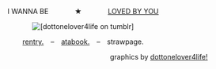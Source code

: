 <p align="center">
  I WANNA BE⠀⠀ ⠀ ⠀ ★⠀⠀ ⠀ ⠀ <ins>LOVED BY YOU</ins>
</p>

<p align="center">
  <img src="https://64.media.tumblr.com/976c8f74e2fb6cf2fccab6cdcec7fce7/10ee4c40b4d26726-ec/s400x600/0c6b7c1e21ec5130240cf51df364227f7727d203.pnj" alt="[dottonelover4life on tumblr]"/>
</p>

<p align="center">
  <a href=https://rentry.co/blameshed>rentry.</a> ⠀–⠀ <a href=https://shedletsky.atabook.org/>atabook.</a> ⠀–⠀ strawpage.
</p>

<p align="right">
graphics by <ins>dottonelover4life!</ins>
</p>

